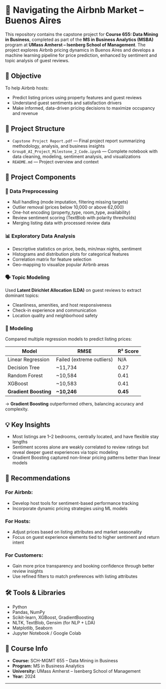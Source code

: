 # 🏡 Navigating the Airbnb Market – Buenos Aires

This repository contains the capstone project for **Course 655: Data Mining in Business**, completed as part of the **MS in Business Analytics (MSBA)** program at **UMass Amherst – Isenberg School of Management**. The project explores Airbnb pricing dynamics in Buenos Aires and develops a machine learning pipeline for price prediction, enhanced by sentiment and topic analysis of guest reviews.

## 🎯 Objective

To help Airbnb hosts:
- Predict listing prices using property features and guest reviews
- Understand guest sentiments and satisfaction drivers
- Make informed, data-driven pricing decisions to maximize occupancy and revenue

## 📁 Project Structure

- `Capstone Project Report.pdf` — Final project report summarizing methodology, analysis, and business insights  
- `Group8_AI_Project_Milestone_2_Code.ipynb` — Complete notebook with data cleaning, modeling, sentiment analysis, and visualizations  
- `README.md` — Project overview and context

## 🔧 Project Components

### 🧹 Data Preprocessing
- Null handling (mode imputation, filtering missing targets)
- Outlier removal (prices below 10,000 or above 62,000)
- One-hot encoding (property_type, room_type, availability)
- Review sentiment scoring (TextBlob with polarity thresholds)
- Merging listing data with processed review data

### 📊 Exploratory Data Analysis
- Descriptive statistics on price, beds, min/max nights, sentiment
- Histograms and distribution plots for categorical features
- Correlation matrix for feature selection
- Geo-mapping to visualize popular Airbnb areas

### 🗣 Topic Modeling
Used **Latent Dirichlet Allocation (LDA)** on guest reviews to extract dominant topics:
- Cleanliness, amenities, and host responsiveness
- Check-in experience and communication
- Location quality and neighborhood safety

### 🤖 Modeling
Compared multiple regression models to predict listing prices:

| Model             | RMSE        | R² Score |
|------------------|-------------|----------|
| Linear Regression| Failed (extreme outliers) | N/A |
| Decision Tree    | ~11,734     | 0.27     |
| Random Forest    | ~10,584     | 0.41     |
| XGBoost          | ~10,583     | 0.41     |
| **Gradient Boosting** | **~10,246** | **0.45** |

→ **Gradient Boosting** outperformed others, balancing accuracy and complexity.

## 💡 Key Insights

- Most listings are 1–2 bedrooms, centrally located, and have flexible stay lengths
- Sentiment scores alone are weakly correlated to review ratings but reveal deeper guest experiences via topic modeling
- Gradient Boosting captured non-linear pricing patterns better than linear models

## 🧠 Recommendations

### For Airbnb:
- Develop host tools for sentiment-based performance tracking
- Incorporate dynamic pricing strategies using ML models

### For Hosts:
- Adjust prices based on listing attributes and market seasonality
- Focus on guest experience elements tied to higher sentiment and return intent

### For Customers:
- Gain more price transparency and booking confidence through better review insights
- Use refined filters to match preferences with listing attributes

## 🛠 Tools & Libraries

- Python  
- Pandas, NumPy  
- Scikit-learn, XGBoost, GradientBoosting  
- NLTK, TextBlob, Gensim (for NLP + LDA)  
- Matplotlib, Seaborn  
- Jupyter Notebook / Google Colab

## 🏫 Course Info

- **Course:** SCH-MGMT 655 – Data Mining in Business  
- **Program:** MS in Business Analytics  
- **University:** UMass Amherst – Isenberg School of Management  
- **Year:** 2024  

---


